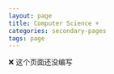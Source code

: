 ```yaml
---
layout: page
title: Computer Science +
categories: secondary-pages
tags: page
---
```


<div class="error">
❌ 这个页面还没编写
</div>